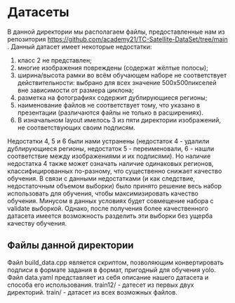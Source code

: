 # Датасеты
В данной директории мы располагаем файлы, предоставленные нам из репозитория https://github.com/academy21/TC-Satellite-DataSet/tree/main .
Данный датасет имеет некоторые недостатки:
1. класс 2 не представлен;
2. многие изображения повреждены (содержат жёлтые полосы);
3. ширина/высота рамки во всём обучающем наборе не соответствует действительности: выбрано для всех значение 500х500пикселей вне зависимости от размера циклона;
4. разметка на фотографиях содержит дублирующиеся регионы;
5. наименование файлов не соответствует тому, что указано в презентации (различаются файлы не только в расширениях).
6. В изначальном layout имелось 3 из пяти директории изображений, не соответствующих своим подписям.

Недостатки 4, 5 и 6 были нами устранены (недостаток 4 - удалили дублирующиеся регионы, недостаток 5 - переименовали, 6 - нашли соответствие между изображениями и их подписями). Но наличие недостатка 4 также может означать наличие одинаковых регионов, классифицированных по-разному, что существенно снижает качество обучения.
В связи с данными недостатками (и как следствие, недостаточным объемом выборки) было принято решение весь набор использовать для обучения, чтобы максимизировать качество обучения. Минусом в данных условиях будет совмещение набора с validate выборкой. Однако, после получения более качественного датасета имеется возможность разделить эти выборки без ущерба качеству обучения.
## Файлы данной директории
Файл build_data.cpp является скриптом, позволяющим конвертировать подписи в формате задания в формат, пригодный для обучения yolo.
Файл data.yaml представляет из себя описание нашего датасета и способа его использования.
train12/ - датесет из первых двух директорий.
train/ - датасет из всех возможных файлов.
